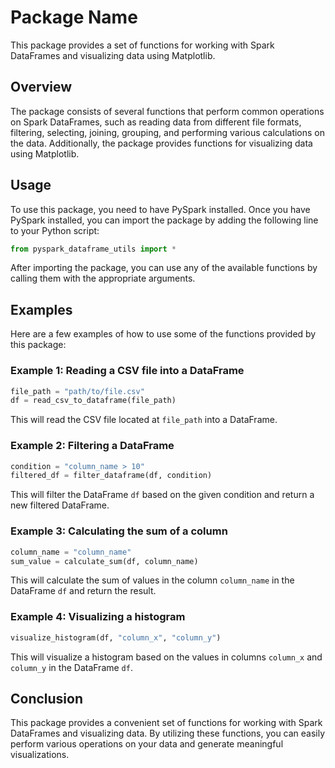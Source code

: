 # Package Name

This package provides a set of functions for working with Spark DataFrames and visualizing data using Matplotlib.

## Overview

The package consists of several functions that perform common operations on Spark DataFrames, such as reading data from different file formats, filtering, selecting, joining, grouping, and performing various calculations on the data. Additionally, the package provides functions for visualizing data using Matplotlib.

## Usage

To use this package, you need to have PySpark installed. Once you have PySpark installed, you can import the package by adding the following line to your Python script:

```python
from pyspark_dataframe_utils import *
```

After importing the package, you can use any of the available functions by calling them with the appropriate arguments.

## Examples

Here are a few examples of how to use some of the functions provided by this package:

### Example 1: Reading a CSV file into a DataFrame

```python
file_path = "path/to/file.csv"
df = read_csv_to_dataframe(file_path)
```

This will read the CSV file located at `file_path` into a DataFrame.

### Example 2: Filtering a DataFrame

```python
condition = "column_name > 10"
filtered_df = filter_dataframe(df, condition)
```

This will filter the DataFrame `df` based on the given condition and return a new filtered DataFrame.

### Example 3: Calculating the sum of a column

```python
column_name = "column_name"
sum_value = calculate_sum(df, column_name)
```

This will calculate the sum of values in the column `column_name` in the DataFrame `df` and return the result.

### Example 4: Visualizing a histogram

```python
visualize_histogram(df, "column_x", "column_y")
```

This will visualize a histogram based on the values in columns `column_x` and `column_y` in the DataFrame `df`.

## Conclusion

This package provides a convenient set of functions for working with Spark DataFrames and visualizing data. By utilizing these functions, you can easily perform various operations on your data and generate meaningful visualizations.
